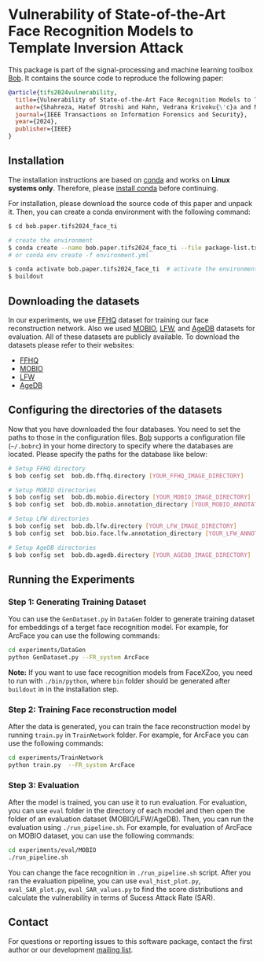 # Vulnerability of State-of-the-Art Face Recognition Models to Template Inversion Attack
This package is part of the signal-processing and machine learning toolbox [Bob](https://www.idiap.ch/software/bob).
It contains the source code to reproduce the following paper:

```BibTeX
@article{tifs2024vulnerability,
  title={Vulnerability of State-of-the-Art Face Recognition Models to Template Inversion Attack},
  author={Shahreza, Hatef Otroshi and Hahn, Vedrana Krivoku{\'c}a and Marcel, S{\'e}bastien},
  journal={IEEE Transactions on Information Forensics and Security},
  year={2024},
  publisher={IEEE}
}
```
## Installation
The installation instructions are based on [conda](https://conda.io/) and works on **Linux systems
only**. Therefore, please [install conda](https://conda.io/docs/install/quick.html#linux-miniconda-install) before continuing.

For installation, please download the source code of this paper and unpack it. Then, you can create a conda
environment with the following command:

```sh
$ cd bob.paper.tifs2024_face_ti

# create the environment
$ conda create --name bob.paper.tifs2024_face_ti --file package-list.txt
# or conda env create -f environment.yml

$ conda activate bob.paper.tifs2024_face_ti  # activate the environment
$ buildout
```

## Downloading the datasets
In our experiments, we use [FFHQ](https://github.com/NVlabs/ffhq-dataset) dataset for training our face reconstruction network.
Also we used [MOBIO](https://www.idiap.ch/dataset/mobio), [LFW](http://vis-www.cs.umass.edu/lfw/), and [AgeDB](https://ibug.doc.ic.ac.uk/resources/agedb/) datasets for evaluation.
All of these datasets are publicly available. To download the datasets please refer to their websites:
- [FFHQ](https://github.com/NVlabs/ffhq-dataset)
- [MOBIO](https://www.idiap.ch/dataset/mobio)
- [LFW](http://vis-www.cs.umass.edu/lfw/)
- [AgeDB](https://ibug.doc.ic.ac.uk/resources/agedb/)


## Configuring the directories of the datasets
Now that you have downloaded the four databases. You need to set the paths to
those in the configuration files. [Bob](https://www.idiap.ch/software/bob) supports a configuration file
(`~/.bobrc`) in your home directory to specify where the
databases are located. Please specify the paths for the database like below:
```sh
# Setup FFHQ directory
$ bob config set  bob.db.ffhq.directory [YOUR_FFHQ_IMAGE_DIRECTORY]

# Setup MOBIO directories
$ bob config set  bob.db.mobio.directory [YOUR_MOBIO_IMAGE_DIRECTORY]
$ bob config set  bob.db.mobio.annotation_directory [YOUR_MOBIO_ANNOTATION_DIRECTORY]

# Setup LFW directories
$ bob config set  bob.db.lfw.directory [YOUR_LFW_IMAGE_DIRECTORY]
$ bob config set  bob.bio.face.lfw.annotation_directory [YOUR_LFW_ANNOTATION_DIRECTORY]

# Setup AgeDB directories
$ bob config set  bob.db.agedb.directory [YOUR_AGEDB_IMAGE_DIRECTORY]
```

## Running the Experiments
### Step 1: Generating Training Dataset
You can use the `GenDataset.py` in `DataGen` folder to generate training dataset for embeddings of a terget face recognition model. For example, for ArcFace you can use the following commands:
```sh
cd experiments/DataGen
python GenDataset.py --FR_system ArcFace
```
**Note:** If you want to use face recognition models from FaceXZoo, you need to run with `./bin/python`, where `bin` folder should be generated after `buildout` in in the installation step.

### Step 2: Training Face reconstruction model
After the data is generated, you can train the face reconstruction model by running `train.py` in `TrainNetwork` folder. For example, for ArcFace you can use the following commands:
```sh
cd experiments/TrainNetwork
python train.py  --FR_system ArcFace
```
### Step 3: Evaluation
After the model is  trained, you can use it to run evaluation.
For evaluation, you can use `eval` folder in the directory of each model and then open the folder of an evaluation dataset (MOBIO/LFW/AgeDB). Then, you can run the evaluation using `./run_pipeline.sh`. For example, for evaluation of ArcFace on MOBIO dataset, you can use the following commands:
```sh
cd experiments/eval/MOBIO
./run_pipeline.sh
```
You can change the face recognition in `./run_pipeline.sh` script.
After you ran the evaluation pipeline, you can use `eval_hist_plot.py`, `eval_SAR_plot.py`, `eval_SAR_values.py`  to find the score distributions and calculate the vulnerability in terms of Sucess Attack Rate (SAR).


## Contact
For questions or reporting issues to this software package, contact the first author or our
development [mailing list](https://www.idiap.ch/software/bob/discuss).